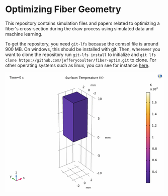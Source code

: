 # Optimizing Fiber Geometry

This repository contains simulation files and papers related to optimizing a fiber's cross-section during the draw process using simulated data and machine learning.

To get the repository, you need `git-lfs` because the comsol file is around 900 MB.  On windows, this should be installed with git.  Then, wherever you want to clone the repository run `git-lfs install` to initialize and `git lfs clone https://github.com/jefferycoulter/fiber-optim.git` to clone.  For other operating systems such as linux, you can see for instance [here](https://stackoverflow.com/questions/48734119/git-lfs-is-not-a-git-command-unclear).

![Simulation Video](https://github.com/jefferycoulter/fiber-optim/blob/main/animations/draw-anim-1.gif)
